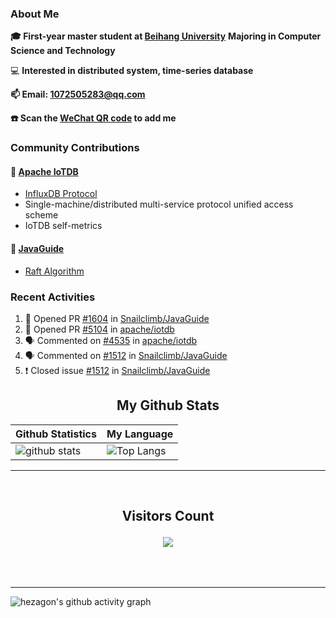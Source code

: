 ### About Me

**🎓 First-year master student at [Beihang University](https://www.buaa.edu.cn/)** **Majoring in Computer Science and Technology**

💻 **Interested in distributed system, time-series database**

**📫 Email: 1072505283@qq.com**

**☎️ Scan the [WeChat QR code](https://github.com/jun0315/jun0315/issues/1) to add me**

### Community Contributions

#### 🚀 [Apache IoTDB](https://github.com/apache/iotdb/pulls?q=+is%3Apr+author%3Ajun0315)

- [InfluxDB Protocol](https://iotdb.apache.org/zh/UserGuide/Master/API/InfluxDB-Protocol.html)
- Single-machine/distributed multi-service protocol unified access scheme
- IoTDB self-metrics

#### 🚀 [JavaGuide](https://github.com/Snailclimb/JavaGuide)

- [Raft Algorithm](https://javaguide.cn/distributed-system/theorem&algorithm&protocol/raft-algorithm/)

### Recent Activities
<!--START_SECTION:activity-->
1. 💪 Opened PR [#1604](https://github.com/Snailclimb/JavaGuide/pull/1604) in [Snailclimb/JavaGuide](https://github.com/Snailclimb/JavaGuide)
2. 💪 Opened PR [#5104](https://github.com/apache/iotdb/pull/5104) in [apache/iotdb](https://github.com/apache/iotdb)
3. 🗣 Commented on [#4535](https://github.com/apache/iotdb/issues/4535) in [apache/iotdb](https://github.com/apache/iotdb)
4. 🗣 Commented on [#1512](https://github.com/Snailclimb/JavaGuide/issues/1512) in [Snailclimb/JavaGuide](https://github.com/Snailclimb/JavaGuide)
5. ❗️ Closed issue [#1512](https://github.com/Snailclimb/JavaGuide/issues/1512) in [Snailclimb/JavaGuide](https://github.com/Snailclimb/JavaGuide)
<!--END_SECTION:activity-->


<!-- START NEW SECTION -->
<p align="center">
 <h2 align="center">My Github Stats</h2>

| Github Statistics                                                                                           | My Language                                                                                                                 |
| ----------------------------------------------------------------------------------------------------------- | --------------------------------------------------------------------------------------------------------------------------- |
| ![github stats](https://github-readme-stats.vercel.app/api?username=jun0315&theme=dark&show_icons=true) | ![Top Langs](https://github-readme-stats.vercel.app/api/top-langs/?username=jun0315&hide=TeX&layout=compact&theme=dark) |

<hr>

<div align="center">
<br><h2 align="centre"><b>Visitors Count</b></p>  
<p align="center"><img align="center" src="https://profile-counter.glitch.me/{jun0315}/count.svg" /></p> 
<br></div>

<hr>

![hezagon's github activity graph](https://activity-graph.herokuapp.com/graph?username=jun0315&theme=react-dark)


